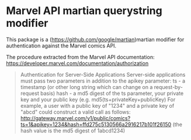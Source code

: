 # Marvel API martian querystring modifier


This package is a (https://github.com/google/martian)martian modifier for
authentication against the Marvel comics API.


The procedure extracted from the Marvel API documentation:
https://developer.marvel.com/documentation/authorization

>Authentication for Server-Side Applications
Server-side applications must pass two parameters in addition to the apikey parameter:
ts - a timestamp (or other long string which can change on a request-by-request basis)
hash - a md5 digest of the ts parameter, your private key and your public key (e.g. md5(ts+privateKey+publicKey)
For example, a user with a public key of "1234" and a private key of "abcd" could construct a valid call as follows: http://gateway.marvel.com/v1/public/comics?ts=1&apikey=1234&hash=ffd275c5130566a2916217b101f26150 (the hash value is the md5 digest of 1abcd1234)
